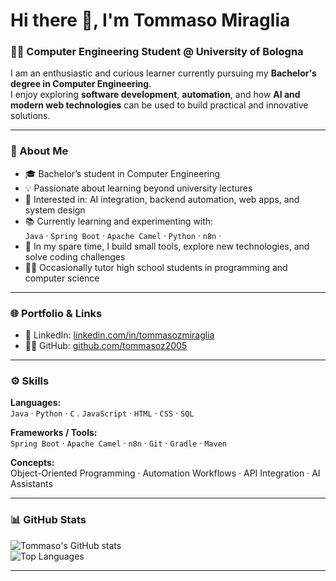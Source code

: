 # Hi there 👋, I'm Tommaso Miraglia

### 👨‍🎓 Computer Engineering Student @ University of Bologna

I am an enthusiastic and curious learner currently pursuing my **Bachelor's degree in Computer Engineering**.  
I enjoy exploring **software development**, **automation**, and how **AI and modern web technologies** can be used to build practical and innovative solutions.

---

### 🚀 About Me

- 🎓 Bachelor’s student in Computer Engineering  
- 💡 Passionate about learning beyond university lectures  
- 🧠 Interested in: AI integration, backend automation, web apps, and system design  
- 📚 Currently learning and experimenting with:  
  `Java` · `Spring Boot` · `Apache Camel` · `Python` · `n8n` · 
- 🧩 In my spare time, I build small tools, explore new technologies, and solve coding challenges  
- 🧑‍🏫 Occasionally tutor high school students in programming and computer science  

---

### 🌐 Portfolio & Links

- 💼 LinkedIn: [linkedin.com/in/tommasozmiraglia](https://www.linkedin.com/in/tommaso-miraglia-79b105373/)  
- 🧑‍💻 GitHub: [github.com/tommasoz2005](https://github.com/tommasomiraglia)

---

### ⚙️ Skills

**Languages:**  
`Java` · `Python` ·  `C` . `JavaScript` · `HTML` · `CSS` · `SQL`  

**Frameworks / Tools:**  
`Spring Boot` · `Apache Camel` · `n8n` · `Git` · `Gradle` · `Maven`  

**Concepts:**  
Object-Oriented Programming · Automation Workflows · API Integration · AI Assistants

---

### 📊 GitHub Stats

![Tommaso's GitHub stats](https://github-readme-stats.vercel.app/api?username=tommasomiraglia&show_icons=true&theme=tokyonight)  
![Top Languages](https://github-readme-stats.vercel.app/api/top-langs/?username=tommasomiraglia&layout=compact&theme=tokyonight)

---

